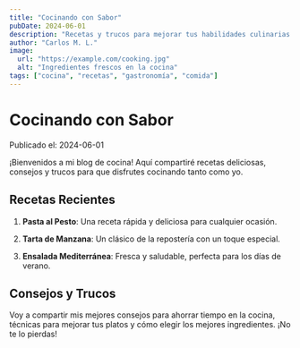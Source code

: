 ```yaml
---
title: "Cocinando con Sabor"
pubDate: 2024-06-01
description: "Recetas y trucos para mejorar tus habilidades culinarias."
author: "Carlos M. L."
image:
  url: "https://example.com/cooking.jpg"
  alt: "Ingredientes frescos en la cocina"
tags: ["cocina", "recetas", "gastronomía", "comida"]
---
```


# Cocinando con Sabor

Publicado el: 2024-06-01

¡Bienvenidos a mi blog de cocina! Aquí compartiré recetas deliciosas, consejos y trucos para que disfrutes cocinando tanto como yo.

## Recetas Recientes

1. **Pasta al Pesto**: Una receta rápida y deliciosa para cualquier ocasión.

2. **Tarta de Manzana**: Un clásico de la repostería con un toque especial.

3. **Ensalada Mediterránea**: Fresca y saludable, perfecta para los días de verano.

## Consejos y Trucos

Voy a compartir mis mejores consejos para ahorrar tiempo en la cocina, técnicas para mejorar tus platos y cómo elegir los mejores ingredientes. ¡No te lo pierdas!
